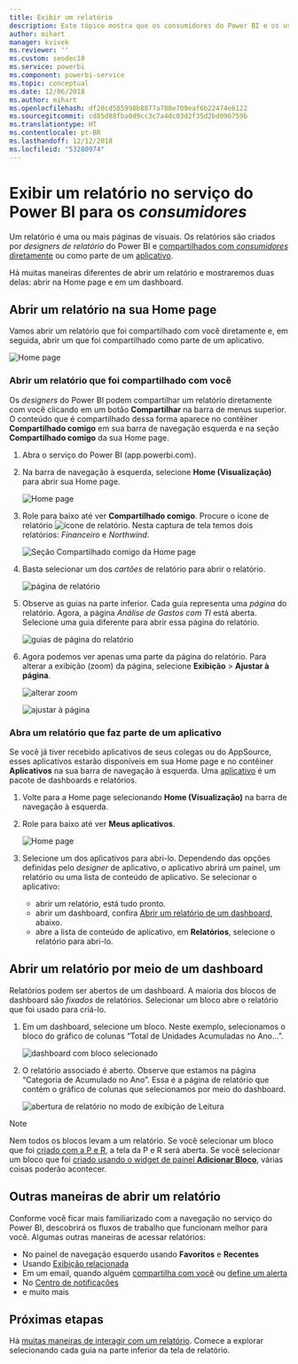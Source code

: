 ```yaml
---
title: Exibir um relatório
description: Este tópico mostra que os consumidores do Power BI e os usuários finais tinham que abrir e exibir um relatório do Power BI.
author: mihart
manager: kvivek
ms.reviewer: ''
ms.custom: seodec18
ms.service: powerbi
ms.component: powerbi-service
ms.topic: conceptual
ms.date: 12/06/2018
ms.author: mihart
ms.openlocfilehash: df28cd585998b8877a788e709eaf6b22474e6122
ms.sourcegitcommit: cd85d88fba0d9cc3c7a4dc03d2f35d2bd096759b
ms.translationtype: HT
ms.contentlocale: pt-BR
ms.lasthandoff: 12/12/2018
ms.locfileid: "53280974"
---
```

# <a name="view-a-report-in-power-bi-service-for-consumers"></a>Exibir um relatório no serviço do Power BI para os *consumidores*
Um relatório é uma ou mais páginas de visuais. Os relatórios são criados por *designers de relatório* do Power BI e [compartilhados com *consumidores* diretamente](end-user-shared-with-me.md) ou como parte de um [aplicativo](end-user-apps.md). 

Há muitas maneiras diferentes de abrir um relatório e mostraremos duas delas: abrir na Home page e em um dashboard. 

<!-- add art-->


## <a name="open-a-report-from-your-home-page"></a>Abrir um relatório na sua Home page
Vamos abrir um relatório que foi compartilhado com você diretamente e, em seguida, abrir um que foi compartilhado como parte de um aplicativo.

   ![Home page](./media/end-user-report-open/power-bi-home.png)

### <a name="open-a-report-that-has-been-shared-with-you"></a>Abrir um relatório que foi compartilhado com você
Os *designers* do Power BI podem compartilhar um relatório diretamente com você clicando em um botão **Compartilhar** na barra de menus superior. O conteúdo que é compartilhado dessa forma aparece no contêiner **Compartilhado comigo** em sua barra de navegação esquerda e na seção **Compartilhado comigo** da sua Home page.

1. Abra o serviço do Power BI (app.powerbi.com).

2. Na barra de navegação à esquerda, selecione **Home (Visualização)** para abrir sua Home page.  

   ![Home page](./media/end-user-report-open/power-bi-select-home.png)
   
3. Role para baixo até ver **Compartilhado comigo**. Procure o ícone de relatório ![ícone de relatório](./media/end-user-report-open/power-bi-report-icon.png). Nesta captura de tela temos dois relatórios: *Financeiro* e *Northwind*. 
   
   ![Seção Compartilhado comigo da Home page](./media/end-user-report-open/power-bi-shared.png)

4. Basta selecionar um dos *cartões* de relatório para abrir o relatório.

   ![página de relatório](./media/end-user-report-open/power-bi-report1.png)

5. Observe as guias na parte inferior. Cada guia representa uma *página* do relatório. Agora, a página *Análise de Gastos com TI* está aberta. Selecione uma guia diferente para abrir essa página do relatório. 

   ![guias de página do relatório](./media/end-user-report-open/power-bi-tabs.png)

6. Agora podemos ver apenas uma parte da página do relatório. Para alterar a exibição (zoom) da página, selecione **Exibição** > **Ajustar à página**.

   ![alterar zoom](./media/end-user-report-open/power-bi-fit.png)

   ![ajustar à página](./media/end-user-report-open/power-bi-report2.png)

### <a name="open-a-report-that-is-part-of-an-app"></a>Abra um relatório que faz parte de um aplicativo
Se você já tiver recebido aplicativos de seus colegas ou do AppSource, esses aplicativos estarão disponíveis em sua Home page e no contêiner **Aplicativos** na sua barra de navegação à esquerda. Uma [aplicativo](end-user-apps.md) é um pacote de dashboards e relatórios.

1. Volte para a Home page selecionando **Home (Visualização)** na barra de navegação à esquerda.

7. Role para baixo até ver **Meus aplicativos**.

   ![Home page](./media/end-user-report-open/power-bi-my-apps.png)

8. Selecione um dos aplicativos para abri-lo. Dependendo das opções definidas pelo *designer* de aplicativo, o aplicativo abrirá um painel, um relatório ou uma lista de conteúdo de aplicativo. Se selecionar o aplicativo:
    - abrir um relatório, está tudo pronto.
    - abrir um dashboard, confira [Abrir um relatório de um dashboard](#Open-a-report-from-a-dashboard), abaixo.
    - abre a lista de conteúdo de aplicativo, em **Relatórios**, selecione o relatório para abri-lo.


## <a name="open-a-report-from-a-dashboard"></a>Abrir um relatório por meio de um dashboard
Relatórios podem ser abertos de um dashboard. A maioria dos blocos de dashboard são *fixados* de relatórios. Selecionar um bloco abre o relatório que foi usado para criá-lo. 

1. Em um dashboard, selecione um bloco. Neste exemplo, selecionamos o bloco do gráfico de colunas “Total de Unidades Acumuladas no Ano...”.

    ![dashboard com bloco selecionado](./media/end-user-report-open/power-bi-dashboard.png)

2.  O relatório associado é aberto. Observe que estamos na página “Categoria de Acumulado no Ano”. Essa é a página de relatório que contém o gráfico de colunas que selecionamos por meio do dashboard.

    ![abertura de relatório no modo de exibição de Leitura](./media/end-user-report-open/power-bi-report-new.png)

> [!NOTE]
> Nem todos os blocos levam a um relatório. Se você selecionar um bloco que foi [criado com a P e R](end-user-q-and-a.md), a tela da P e R será aberta. Se você selecionar um bloco que foi [criado usando o widget de painel **Adicionar Bloco**](../service-dashboard-add-widget.md), várias coisas poderão acontecer.  


##  <a name="still-more-ways-to-open-a-report"></a>Outras maneiras de abrir um relatório
Conforme você ficar mais familiarizado com a navegação no serviço do Power BI, descobrirá os fluxos de trabalho que funcionam melhor para você. Algumas outras maneiras de acessar relatórios:
- No painel de navegação esquerdo usando **Favoritos** e **Recentes**    
- Usando [Exibição relacionada](end-user-related.md)    
- Em um email, quando alguém [compartilha com você](../service-share-reports.md) ou [define um alerta](end-user-alerts.md)    
- No [Centro de notificações](end-user-notification-center.md)    
- e muito mais

## <a name="next-steps"></a>Próximas etapas
Há [muitas maneiras de interagir com um relatório](end-user-reading-view.md).  Comece a explorar selecionando cada guia na parte inferior da tela de relatório.

